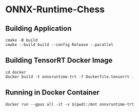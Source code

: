 # ONNX-Runtime-Chess

## Building Application

```
cmake -B build
cmake --build build --config Release --parallel
```

## Building TensorRT Docker Image

```
cd docker
docker build -t onnxruntime-trt -f Dockerfile.tensorrt .
```

## Running in Docker Container

```
docker run --gpus all -it -v $(pwd):/mnt onnxruntime-trt
```